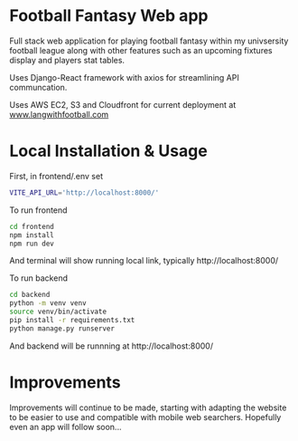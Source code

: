 # Football Fantasy Web app

Full stack web application for playing football fantasy within my univsersity football league along with other features such as an upcoming fixtures display and players stat tables.

Uses Django-React framework with axios for streamlining API communcation.

Uses AWS EC2, S3 and Cloudfront for current deployment at www.langwithfootball.com

# Local Installation & Usage

First, in frontend/.env set

```bash
VITE_API_URL='http://localhost:8000/'
```


To run frontend

```bash
cd frontend
npm install
npm run dev
```

And terminal will show running local link, typically http://localhost:8000/

To run backend

```bash
cd backend
python -m venv venv
source venv/bin/activate
pip install -r requirements.txt
python manage.py runserver
```

And backend will be runnning at http://localhost:8000/

# Improvements

Improvements will continue to be made, starting with adapting the website to be easier to use and compatible with mobile web searchers. Hopefully even an app will follow soon...